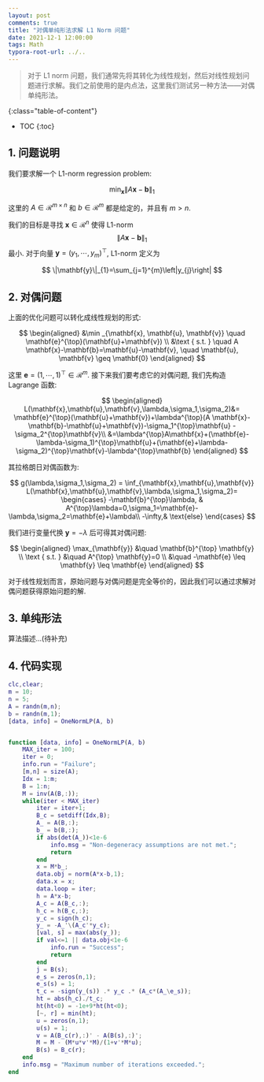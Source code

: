 ```yaml
---
layout: post
comments: true
title: "对偶单纯形法求解 L1 Norm 问题"
date: 2021-12-1 12:00:00
tags: Math
typora-root-url: ../..
---
```


> 对于 L1 norm 问题，我们通常先将其转化为线性规划，然后对线性规划问题进行求解。我们之前使用的是内点法，这里我们测试另一种方法——对偶单纯形法。

<!--more-->

{:class="table-of-content"}

* TOC
{:toc}

## 1. 问题说明

我们要求解一个 L1-norm regression problem:

$$
\min _{\mathbf{x}}\|A \mathbf{x}-\mathbf{b}\|_{1}
$$

这里的 $A \in \mathcal{R}^{m \times n}$ 和 $b \in \mathcal{R}^{m}$ 都是给定的，并且有 $m>n$.

我们的目标是寻找 $\mathbf{x} \in \mathcal{R}^{n}$ 使得 L1-norm $$\|A \mathbf{x}-\mathbf{b}\|_{1}$$ 最小. 对于向量 $\mathbf{y}=\left(y_{1}, \cdots, y_{m}\right)^{\top}$, L1-norm 定义为

$$
\|\mathbf{y}\|_{1}=\sum_{j=1}^{m}\left|y_{j}\right|
$$

## 2. 对偶问题

上面的优化问题可以转化成线性规划的形式:

$$
\begin{aligned}
&\min _{\mathbf{x}, \mathbf{u}, \mathbf{v}} \quad \mathbf{e}^{\top}(\mathbf{u}+\mathbf{v}) \\
&\text { s.t. } \quad A \mathbf{x}-\mathbf{b}=\mathbf{u}-\mathbf{v}, \quad \mathbf{u}, \mathbf{v} \geq \mathbf{0}
\end{aligned}
$$

这里 $\mathbf{e}=(1, \cdots, 1)^{\top} \in \mathcal{R}^{m}$. 接下来我们要考虑它的对偶问题, 我们先构造 Lagrange 函数:

$$
\begin{aligned}
 L(\mathbf{x},\mathbf{u},\mathbf{v},\lambda,\sigma_1,\sigma_2)&=
\mathbf{e}^{\top}(\mathbf{u}+\mathbf{v})+\lambda^{\top}(A \mathbf{x}-\mathbf{b}-\mathbf{u}+\mathbf{v})-\sigma_1^{\top}\mathbf{u} -\sigma_2^{\top}\mathbf{v}\\
&=\lambda^{\top}A\mathbf{x}+(\mathbf{e}-\lambda-\sigma_1)^{\top}\mathbf{u}+(\mathbf{e}+\lambda-\sigma_2)^{\top}\mathbf{v}-\lambda^{\top}\mathbf{b}
\end{aligned}
$$

其拉格朗日对偶函数为:

$$
g(\lambda,\sigma_1,\sigma_2) = \inf_{\mathbf{x},\mathbf{u},\mathbf{v}} L(\mathbf{x},\mathbf{u},\mathbf{v},\lambda,\sigma_1,\sigma_2)=
\begin{cases}
   -\mathbf{b}^{\top}\lambda, & A^{\top}\lambda=0,\sigma_1=\mathbf{e}-\lambda,\sigma_2=\mathbf{e}+\lambda\\
   -\infty,& \text{else}
\end{cases}
$$

我们进行变量代换 $\mathbf{y}=-\lambda$ 后可得其对偶问题:

$$
\begin{aligned}
\max_{\mathbf{y}} &\quad  \mathbf{b}^{\top} \mathbf{y} \\
\text { s.t. } &\quad  A^{\top} \mathbf{y}=0 \\
&\quad -\mathbf{e} \leq \mathbf{y} \leq \mathbf{e}
\end{aligned}
$$

对于线性规划而言，原始问题与对偶问题是完全等价的，因此我们可以通过求解对偶问题获得原始问题的解.

## 3. 单纯形法

算法描述...(待补充)


## 4. 代码实现

```matlab
clc,clear;
m = 10;
n = 5;
A = randn(m,n);
b = randn(m,1);
[data, info] = OneNormLP(A, b)


function [data, info] = OneNormLP(A, b)
    MAX_iter = 100;
    iter = 0;
    info.run = "Failure";
    [m,n] = size(A);
    Idx = 1:m;
    B = 1:n;
    M = inv(A(B,:));
    while(iter < MAX_iter)
        iter = iter+1;
        B_c = setdiff(Idx,B);
        A_ = A(B,:);
        b_ = b(B,:);
        if abs(det(A_))<1e-6
            info.msg = "Non-degeneracy assumptions are not met.";
            return
        end
        x = M*b_;
        data.obj = norm(A*x-b,1);
        data.x = x;
        data.loop = iter;
        h = A*x-b;
        A_c = A(B_c,:);
        h_c = h(B_c,:);
        y_c = sign(h_c);
        y_ = -A_'\(A_c'*y_c);
        [val, s] = max(abs(y_));
        if val<=1 || data.obj<1e-6
            info.run = "Success";
            return
        end
        j = B(s);
        e_s = zeros(n,1);
        e_s(s) = 1;
        t_c = -sign(y_(s)) .* y_c .* (A_c*(A_\e_s));
        ht = abs(h_c)./t_c;
        ht(ht<0) = -1e+9*ht(ht<0);
        [~, r] = min(ht);
        u = zeros(n,1);
        u(s) = 1;
        v = A(B_c(r),:)' - A(B(s),:)'; 
        M = M - (M*u*v'*M)/(1+v'*M*u);
        B(s) = B_c(r);
    end
    info.msg = "Maximum number of iterations exceeded.";
end
```
